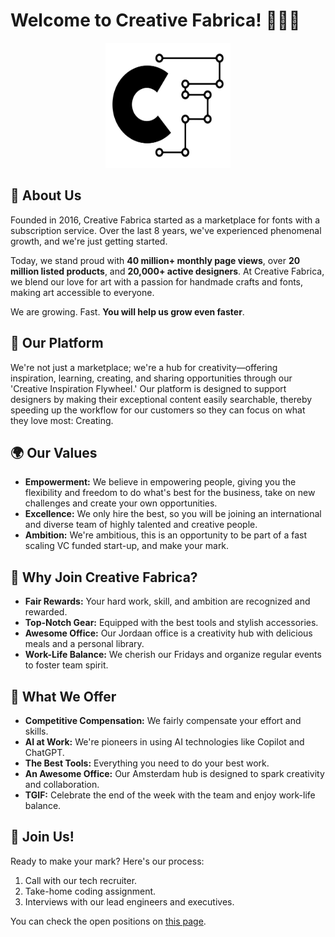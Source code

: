 # Welcome to Creative Fabrica! 🎨👩‍💻

<p align="center">
  <img src="https://raw.githubusercontent.com/creativefabrica/.github/main/assets/logo.svg" alt="Creative Fabrica" width="200" height="200" />
</p>

## 🚀 About Us

Founded in 2016, Creative Fabrica started as a marketplace for fonts with a subscription service. Over the last 8 years, we've experienced phenomenal growth, and we're just getting started.

Today, we stand proud with **40 million+ monthly page views**, over **20 million listed products**, and **20,000+ active designers**. At Creative Fabrica, we blend our love for art with a passion for handmade crafts and fonts, making art accessible to everyone.

We are growing. Fast. **You will help us grow even faster**.

## 💼 Our Platform

We're not just a marketplace; we're a hub for creativity—offering inspiration, learning, creating, and sharing opportunities through our 'Creative Inspiration Flywheel.' Our platform is designed to support designers by making their exceptional content easily searchable, thereby speeding up the workflow for our customers so they can focus on what they love most: Creating.

## 🌍 Our Values

- **Empowerment:** We believe in empowering people, giving you the flexibility and freedom to do what's best for the business, take on new challenges and create your own opportunities.
- **Excellence:** We only hire the best, so you will be joining an international and diverse team of highly talented and creative people.
- **Ambition:** We're ambitious, this is an opportunity to be part of a fast scaling VC funded start-up, and make your mark.

## 🎉 Why Join Creative Fabrica?

- **Fair Rewards:** Your hard work, skill, and ambition are recognized and rewarded.
- **Top-Notch Gear:** Equipped with the best tools and stylish accessories.
- **Awesome Office:** Our Jordaan office is a creativity hub with delicious meals and a personal library.
- **Work-Life Balance:** We cherish our Fridays and organize regular events to foster team spirit.

## 🎁 What We Offer

- **Competitive Compensation:** We fairly compensate your effort and skills.
- **AI at Work:** We're pioneers in using AI technologies like Copilot and ChatGPT.
- **The Best Tools:** Everything you need to do your best work.
- **An Awesome Office:** Our Amsterdam hub is designed to spark creativity and collaboration.
- **TGIF:** Celebrate the end of the week with the team and enjoy work-life balance.

## 📢 Join Us!

Ready to make your mark? Here's our process:

1. Call with our tech recruiter.
2. Take-home coding assignment.
3. Interviews with our lead engineers and executives.

You can check the open positions on [this page](https://boards.eu.greenhouse.io/creativefabrica).
